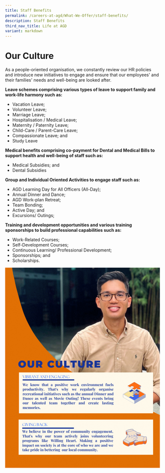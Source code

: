 ```yaml
---
title: Staff Benefits
permalink: /careers-at-agd/What-We-Offer/staff-benefits/
description: Staff Benefits
third_nav_title: Life at AGD
variant: markdown
---
```

Our Culture 
==============

As a people-oriented organisation, we constantly review our HR policies and introduce new initiatives to engage and ensure that our employees' and their families' needs and well-being are looked after.

**Leave schemes comprising various types of leave to support family and work-life harmony such as:**

*   Vacation Leave;
*   Volunteer Leave;
*   Marriage Leave;
*   Hospitalisation / Medical Leave;
*   Maternity / Paternity Leave;
*   Child-Care / Parent-Care Leave;
*   Compassionate Leave; and
*   Study Leave

**Medical benefits comprising co-payment for Dental and Medical Bills to support health and well-being of staff such as:**

*   Medical Subsidies; and
*   Dental Subsidies

**Group and Individual Oriented Activities to engage staff such as:**

*   AGD Learning Day for All Officers (All-Day);
*   Annual Dinner and Dance;
*   AGD Work-plan Retreat;
*   Team Bonding;
*   Active Day; and
*   Excursions/ Outings;

**Training and development opportunities and various training sponsorships to build professional capabilities such as:**

*   Work-Related Courses;
*   Self-Development Courses;
*   Continuous Learning/ Professional Development;
*   Sponsorships; and
*   Scholarships.

![](/images/culture.png)
